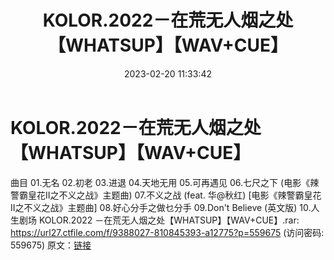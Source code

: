﻿---
title: KOLOR.2022－在荒无人烟之处【WHATSUP】【WAV+CUE】
date: 2023-02-20 11:33:42
categories: APE、FLAC、MP3
tags: 华语中文
---
# KOLOR.2022－在荒无人烟之处【WHATSUP】【WAV+CUE】

曲目
01.无名
02.初老
03.进退
04.天地无用
05.可再遇见
06.七尺之下 (电影《辣警霸皇花II之不义之战》主题曲)
07.不义之战 (feat. 华@秋红) [电影《辣警霸皇花II之不义之战》主题曲]
08.好心分手之做乜分手
09.Don't Believe (英文版)
10.人生剧场
KOLOR.2022 －在荒无人烟之处【WHATSUP】【WAV+CUE】.rar: https://url27.ctfile.com/f/9388027-810845393-a12775?p=559675
(访问密码: 559675)
原文：[链接](https://blog.sina.com.cn/s/blog_1647c7e76010310uq.html)